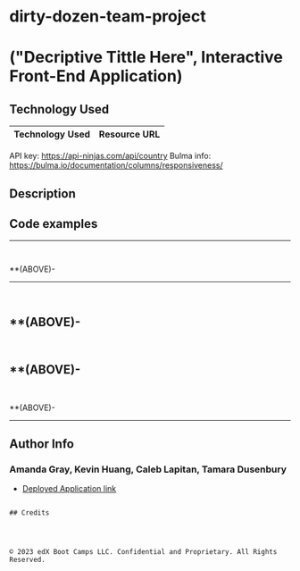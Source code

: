 # dirty-dozen-team-project


# ("Decriptive Tittle Here", Interactive Front-End Application) 



## Technology Used 

| Technology Used         | Resource URL           | 
| ------------- |:-------------:| 
API key: https://api-ninjas.com/api/country
Bulma info: https://bulma.io/documentation/columns/responsiveness/



## Description 





## Code examples


--------------------------------------------------------------------------------------------------------------------------------------------------------

 ```sh
 


```

**(ABOVE)- 

--------------------------------------------------------------------------------------------------------------------------------------------------------
```sh
    


```

**(ABOVE)- 
--------------------------------------------------------------------------------------------------------------------------------------------------------
```sh



```
**(ABOVE)- 
---------------------------------------------------------------------------------------------------------------------------------------------------------
```sh
  


```
**(ABOVE)- 

---------------------------------------------------------------------------------------------------------------------------------------------------------
## Author Info

### Amanda Gray, Kevin Huang, Caleb Lapitan, Tamara Dusenbury


* [Deployed Application link]()
```

## Credits




© 2023 edX Boot Camps LLC. Confidential and Proprietary. All Rights Reserved.


